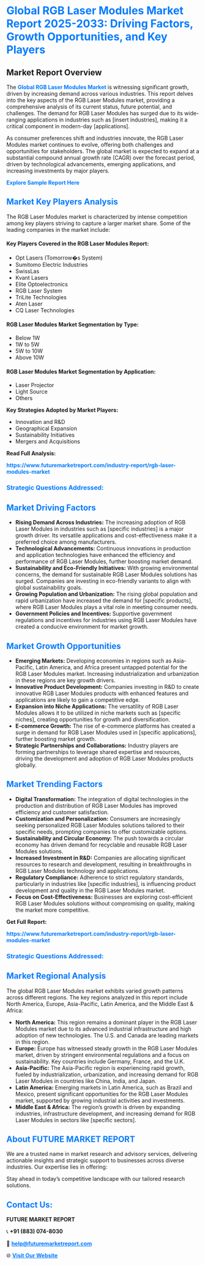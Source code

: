 <h1 style="color: #007BFF;">Global RGB Laser Modules Market Report 2025-2033: Driving Factors, Growth Opportunities, and Key Players</h1>

<section id="overview">
<h2>Market Report Overview</h2>
<p>The <a href="https://www.futuremarketreport.com/industry-report/rgb-laser-modules-market" style="color: #007BFF; text-decoration: none;"><strong>Global RGB Laser Modules Market</strong></a> is witnessing significant growth, driven by increasing demand across various industries. This report delves into the key aspects of the RGB Laser Modules market, providing a comprehensive analysis of its current status, future potential, and challenges. The demand for RGB Laser Modules has surged due to its wide-ranging applications in industries such as [insert industries], making it a critical component in modern-day [applications].</p>
<p>As consumer preferences shift and industries innovate, the RGB Laser Modules market continues to evolve, offering both challenges and opportunities for stakeholders. The global market is expected to expand at a substantial compound annual growth rate (CAGR) over the forecast period, driven by technological advancements, emerging applications, and increasing investments by major players.</p>
</section>

<section id="overview">
<p><a href="https://www.futuremarketreport.com/request-sample/reportId=26272" style="color: #007BFF; text-decoration: none;"><strong>Explore Sample Report Here</strong></a></p>
</section>

<section id="key-players">
<h2 style="color: #007BFF;">Market Key Players Analysis</h2>
<p>The RGB Laser Modules market is characterized by intense competition among key players striving to capture a larger market share. Some of the leading companies in the market include:</p>
<h4>Key Players Covered in the RGB Laser Modules Report:</h4>
<ul><li>Opt Lasers (Tomorrow�s System)</li><li>Sumitomo Electric Industries</li><li>SwissLas</li><li>Kvant Lasers</li><li>Elite Optoelectronics</li><li>RGB Laser System</li><li>TriLite Technologies</li><li>Aten Laser</li><li>CQ Laser Technologies</li></ul>
<h4>RGB Laser Modules Market Segmentation by Type:</h4>
<ul><li>Below 1W</li><li>1W to 5W</li><li>5W to 10W</li><li>Above 10W</li></ul>

<h4>RGB Laser Modules Market Segmentation by Application:</h4>
<ul><li>Laser Projector</li><li>Light Source</li><li>Others</li></ul>
<p><strong>Key Strategies Adopted by Market Players:</strong></p>
<ul>
<li>Innovation and R&D</li>
<li>Geographical Expansion</li>
<li>Sustainability Initiatives</li>
<li>Mergers and Acquisitions</li>
</ul>
</section>

<section>
<p><strong>Read Full Analysis: </strong></p><a href="https://www.futuremarketreport.com/industry-report/rgb-laser-modules-market" style="color: #007BFF; text-decoration: none;"><strong>https://www.futuremarketreport.com/industry-report/rgb-laser-modules-market</strong></a>
<h3 style="color: #007BFF;">Strategic Questions Addressed:</h3>
</section>

<section id="driving-factors">
<h2 style="color: #007BFF;">Market Driving Factors</h2>
<ul>
<li><strong>Rising Demand Across Industries:</strong> The increasing adoption of RGB Laser Modules in industries such as [specific industries] is a major growth driver. Its versatile applications and cost-effectiveness make it a preferred choice among manufacturers.</li>
<li><strong>Technological Advancements:</strong> Continuous innovations in production and application technologies have enhanced the efficiency and performance of RGB Laser Modules, further boosting market demand.</li>
<li><strong>Sustainability and Eco-Friendly Initiatives:</strong> With growing environmental concerns, the demand for sustainable RGB Laser Modules solutions has surged. Companies are investing in eco-friendly variants to align with global sustainability goals.</li>
<li><strong>Growing Population and Urbanization:</strong> The rising global population and rapid urbanization have increased the demand for [specific products], where RGB Laser Modules plays a vital role in meeting consumer needs.</li>
<li><strong>Government Policies and Incentives:</strong> Supportive government regulations and incentives for industries using RGB Laser Modules have created a conducive environment for market growth.</li>
</ul>
</section>

<section id="growth-opportunities">
<h2 style="color: #007BFF;">Market Growth Opportunities</h2>
<ul>
<li><strong>Emerging Markets:</strong> Developing economies in regions such as Asia-Pacific, Latin America, and Africa present untapped potential for the RGB Laser Modules market. Increasing industrialization and urbanization in these regions are key growth drivers.</li>
<li><strong>Innovative Product Development:</strong> Companies investing in R&D to create innovative RGB Laser Modules products with enhanced features and applications are likely to gain a competitive edge.</li>
<li><strong>Expansion into Niche Applications:</strong> The versatility of RGB Laser Modules allows it to be utilized in niche markets such as [specific niches], creating opportunities for growth and diversification.</li>
<li><strong>E-commerce Growth:</strong> The rise of e-commerce platforms has created a surge in demand for RGB Laser Modules used in [specific applications], further boosting market growth.</li>
<li><strong>Strategic Partnerships and Collaborations:</strong> Industry players are forming partnerships to leverage shared expertise and resources, driving the development and adoption of RGB Laser Modules products globally.</li>
</ul>
</section>

<section id="trending-factors">
<h2 style="color: #007BFF;">Market Trending Factors</h2>
<ul>
<li><strong>Digital Transformation:</strong> The integration of digital technologies in the production and distribution of RGB Laser Modules has improved efficiency and customer satisfaction.</li>
<li><strong>Customization and Personalization:</strong> Consumers are increasingly seeking personalized RGB Laser Modules solutions tailored to their specific needs, prompting companies to offer customizable options.</li>
<li><strong>Sustainability and Circular Economy:</strong> The push towards a circular economy has driven demand for recyclable and reusable RGB Laser Modules solutions.</li>
<li><strong>Increased Investment in R&D:</strong> Companies are allocating significant resources to research and development, resulting in breakthroughs in RGB Laser Modules technology and applications.</li>
<li><strong>Regulatory Compliance:</strong> Adherence to strict regulatory standards, particularly in industries like [specific industries], is influencing product development and quality in the RGB Laser Modules market.</li>
<li><strong>Focus on Cost-Effectiveness:</strong> Businesses are exploring cost-efficient RGB Laser Modules solutions without compromising on quality, making the market more competitive.</li>
</ul>
</section>

<section>
<p><strong>Get Full Report: </strong></p><a href="https://www.futuremarketreport.com/industry-report/rgb-laser-modules-market" style="color: #007BFF; text-decoration: none;"><strong>https://www.futuremarketreport.com/industry-report/rgb-laser-modules-market</strong></a>
<h3 style="color: #007BFF;">Strategic Questions Addressed:</h3>
</section>


<section id="regional-analysis">
<h2 style="color: #007BFF;">Market Regional Analysis</h2>
<p>The global RGB Laser Modules market exhibits varied growth patterns across different regions. The key regions analyzed in this report include North America, Europe, Asia-Pacific, Latin America, and the Middle East & Africa:</p>
<ul>
<li><strong>North America:</strong> This region remains a dominant player in the RGB Laser Modules market due to its advanced industrial infrastructure and high adoption of new technologies. The U.S. and Canada are leading markets in this region.</li>
<li><strong>Europe:</strong> Europe has witnessed steady growth in the RGB Laser Modules market, driven by stringent environmental regulations and a focus on sustainability. Key countries include Germany, France, and the U.K.</li>
<li><strong>Asia-Pacific:</strong> The Asia-Pacific region is experiencing rapid growth, fueled by industrialization, urbanization, and increasing demand for RGB Laser Modules in countries like China, India, and Japan.</li>
<li><strong>Latin America:</strong> Emerging markets in Latin America, such as Brazil and Mexico, present significant opportunities for the RGB Laser Modules market, supported by growing industrial activities and investments.</li>
<li><strong>Middle East & Africa:</strong> The region’s growth is driven by expanding industries, infrastructure development, and increasing demand for RGB Laser Modules in sectors like [specific sectors].</li>
</ul>
</section>

<footer>
<h2 style="color: #007BFF;">About FUTURE MARKET REPORT</h2>
<p>We are a trusted name in market research and advisory services, delivering actionable insights and strategic support to businesses across diverse industries. Our expertise lies in offering:</p>

<p>Stay ahead in today’s competitive landscape with our tailored research solutions.</p>

<h2 style="color: #007BFF;">Contact Us:</h2>
<p><strong>FUTURE MARKET REPORT</strong></p>
<p>📞 <strong>+91 (883) 074-8030</strong></p>
<p>📧 <strong><a href="mailto:help@futuremarketreport.com" style="color: #007BFF;">help@futuremarketreport.com</a></strong></p>
<p>🌐 <strong><a href="https://www.futuremarketreport.com/" style="color: #007BFF;">Visit Our Website</a></strong></p>
</footer>